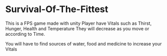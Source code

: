 # Survival-Of-The-Fittest
This is a FPS game made with unity
Player have Vitals such as Thirst, Hunger, Health and Temperature
They will decrease as you move or according to Time.

You will have to find sources of water, food and medicine to increase your Vitals
